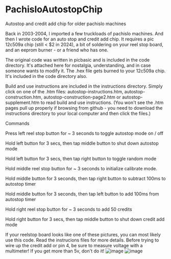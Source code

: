 # PachisloAutostopChip
Autostop and credit add chip for older pachislo machines

Back in 2003-2004, I imported a few truckloads of pachislo machines. And then I wrote code for an auto stop and credit add chip. It requires a pic 12c509a chip (still < $2 in 2024), a bit of soldering on your reel stop board, and an eeprom burner - or a friend who has one.


The original code was written in picbasic and is included in the code directory. It's attached here for nostalgia, understanding, and in case someone wants to modify it.
The .hex file gets burned to your 12c509a chip. It's included in the code directory also.

Build and use instructions are included in the instructions directory. Simply click on one of the .htm files: autostop-instructions.htm, autostop-construction.htm, autostop-construction-page2.htm or autostop-supplement.htm to read build and use instructions. (You won't see the .htm pages pull up properly if browsing from github - you need to download the instructions directory to your local computer and then click the files.)


Commands

Press left reel stop button for ~ 3 seconds to toggle autostop mode on / off

Hold left button for 3 secs, then tap middle button to shut down autostop mode

Hold left button for 3 secs, then tap right button to toggle random mode

Hold middle reel stop button for ~ 3 seconds to initialize calibrate mode.

Hold middle button for 3 seconds, then tap right button to subtract 100ms to autostop timer

Hold middle button for 3 seconds, then tap left button to add 100ms from autostop timer

Hold right reel stop button for ~ 3 seconds to add 50 credits 

Hold right button for 3 secs, then tap middle button to shut down credit add mode


If your reelstop board looks like one of these pictures, you can most likely use this code. Read the instrucions files for more details. Before trying to wire up the credit add or pin 4, be sure to measure voltage with a multimeter! If you get more than 5v, don't do it!
![image](https://github.com/user-attachments/assets/7f819e09-fb61-4313-86b5-596806b77518)
![image](https://github.com/user-attachments/assets/37e9d32c-4cfe-4c70-99cf-8f47eda2602d)

